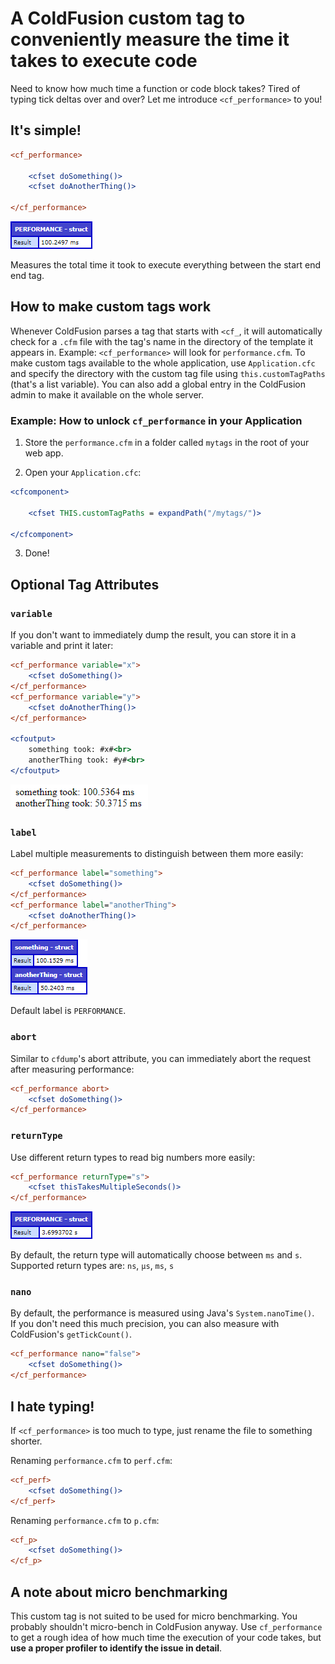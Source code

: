 # A ColdFusion custom tag to conveniently measure the time it takes to execute code

Need to know how much time a function or code block takes? Tired of typing tick deltas over and over? Let me introduce `<cf_performance>` to you!

## It's simple!

```cfml
<cf_performance>

	<cfset doSomething()>
	<cfset doAnotherThing()>

</cf_performance>
```

![](screenshots/default.png)

Measures the total time it took to execute everything between the start end end tag.

## How to make custom tags work

Whenever ColdFusion parses a tag that starts with `<cf_`, it will automatically check for a `.cfm` file with the tag's name in the directory of the template it appears in. Example: `<cf_performance>` will look for `performance.cfm`. To make custom tags available to the whole application, use `Application.cfc` and specify the directory with the custom tag file using `this.customTagPaths` (that's a list variable). You can also add a global entry in the ColdFusion admin to make it available on the whole server.

### Example: How to unlock `cf_performance` in your Application

1. Store the `performance.cfm` in a folder called `mytags` in the root of your web app.

2. Open your `Application.cfc`:
```cfml
<cfcomponent>

	<cfset THIS.customTagPaths = expandPath("/mytags/")>

</cfcomponent>
```

3. Done!

## Optional Tag Attributes

### `variable`

If you don't want to immediately dump the result, you can store it in a variable and print it later:

```cfml
<cf_performance variable="x">
	<cfset doSomething()>
</cf_performance>
<cf_performance variable="y">
	<cfset doAnotherThing()>
</cf_performance>

<cfoutput>
	something took: #x#<br>
	anotherThing took: #y#<br>
</cfoutput>
```

![](screenshots/variable.png)

### `label`

Label multiple measurements to distinguish between them more easily:

```cfml
<cf_performance label="something">
	<cfset doSomething()>
</cf_performance>
<cf_performance label="anotherThing">
	<cfset doAnotherThing()>
</cf_performance>
```

![](screenshots/label.png)

Default label is `PERFORMANCE`.

### `abort`

Similar to `cfdump`'s abort attribute, you can immediately abort the request after measuring performance:

```cfml
<cf_performance abort>
	<cfset doSomething()>
</cf_performance>
```

### `returnType`

Use different return types to read big numbers more easily:

```cfml
<cf_performance returnType="s">
	<cfset thisTakesMultipleSeconds()>
</cf_performance>
```

![](screenshots/returnType.png)

By default, the return type will automatically choose between `ms` and `s`.<br>
Supported return types are: `ns`, `μs`, `ms`, `s`

### `nano`

By default, the performance is measured using Java's `System.nanoTime()`.<br>
If you don't need this much precision, you can also measure with ColdFusion's `getTickCount()`.

```cfml
<cf_performance nano="false">
	<cfset doSomething()>
</cf_performance>
```

## I hate typing!

If `<cf_performance>` is too much to type, just rename the file to something shorter.

Renaming `performance.cfm` to `perf.cfm`:
```cfml
<cf_perf>
	<cfset doSomething()>
</cf_perf>
```

Renaming `performance.cfm` to `p.cfm`:
```cfml
<cf_p>
	<cfset doSomething()>
</cf_p>
```

## A note about micro benchmarking

This custom tag is not suited to be used for micro benchmarking. You probably shouldn't micro-bench in ColdFusion anyway. Use `cf_performance` to get a rough idea of how much time the execution of your code takes, but **use a proper profiler to identify the issue in detail**.